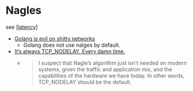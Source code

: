 Nagles
======

see [[latency]]

* [Golang is evil on shitty networks](https://withinboredom.info/blog/2022/12/29/golang-is-evil-on-shitty-networks/)
    * Golang does not use nalges by default.
* [It’s always TCP_NODELAY. Every damn time.](https://brooker.co.za/blog/2024/05/09/nagle.html)
    * > I suspect that Nagle’s algorithm just isn’t needed on modern systems, given the traffic and application mix, and the capabilities of the hardware we have today. In other words, TCP_NODELAY should be the default.


[//begin]: # "Autogenerated link references for markdown compatibility"
[latency]: latency.md "Latency"
[//end]: # "Autogenerated link references"